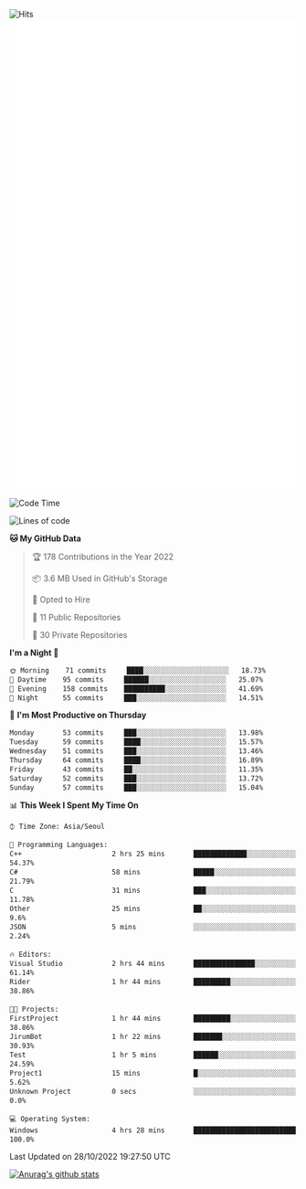 ![Hits](https://hits.seeyoufarm.com/api/count/incr/badge.svg?url=https%3A%2F%2Fgithub.com%2Fkokose1234&count_bg=%2379C83D&title_bg=%23555555&icon=apple.svg&icon_color=%23E7E7E7&title=hits&edge_flat=false)
<br/>
![Metrics](https://github.com/kokose1234/kokose1234/blob/main/github-metrics.svg)

<!--START_SECTION:waka-->
![Code Time](http://img.shields.io/badge/Code%20Time-706%20hrs%2059%20mins-blue)

![Lines of code](https://img.shields.io/badge/From%20Hello%20World%20I%27ve%20Written-904%20Thousand%20lines%20of%20code-blue)

**🐱 My GitHub Data** 

> 🏆 178 Contributions in the Year 2022
 > 
> 📦 3.6 MB Used in GitHub's Storage 
 > 
> 💼 Opted to Hire
 > 
> 📜 11 Public Repositories 
 > 
> 🔑 30 Private Repositories  
 > 
**I'm a Night 🦉** 

```text
🌞 Morning    71 commits     ████░░░░░░░░░░░░░░░░░░░░░   18.73% 
🌆 Daytime    95 commits     ██████░░░░░░░░░░░░░░░░░░░   25.07% 
🌃 Evening    158 commits    ██████████░░░░░░░░░░░░░░░   41.69% 
🌙 Night      55 commits     ███░░░░░░░░░░░░░░░░░░░░░░   14.51%

```
📅 **I'm Most Productive on Thursday** 

```text
Monday       53 commits     ███░░░░░░░░░░░░░░░░░░░░░░   13.98% 
Tuesday      59 commits     ████░░░░░░░░░░░░░░░░░░░░░   15.57% 
Wednesday    51 commits     ███░░░░░░░░░░░░░░░░░░░░░░   13.46% 
Thursday     64 commits     ████░░░░░░░░░░░░░░░░░░░░░   16.89% 
Friday       43 commits     ██░░░░░░░░░░░░░░░░░░░░░░░   11.35% 
Saturday     52 commits     ███░░░░░░░░░░░░░░░░░░░░░░   13.72% 
Sunday       57 commits     ███░░░░░░░░░░░░░░░░░░░░░░   15.04%

```


📊 **This Week I Spent My Time On** 

```text
⌚︎ Time Zone: Asia/Seoul

💬 Programming Languages: 
C++                      2 hrs 25 mins       █████████████░░░░░░░░░░░░   54.37% 
C#                       58 mins             █████░░░░░░░░░░░░░░░░░░░░   21.79% 
C                        31 mins             ███░░░░░░░░░░░░░░░░░░░░░░   11.78% 
Other                    25 mins             ██░░░░░░░░░░░░░░░░░░░░░░░   9.6% 
JSON                     5 mins              ░░░░░░░░░░░░░░░░░░░░░░░░░   2.24%

🔥 Editors: 
Visual Studio            2 hrs 44 mins       ███████████████░░░░░░░░░░   61.14% 
Rider                    1 hr 44 mins        █████████░░░░░░░░░░░░░░░░   38.86%

🐱‍💻 Projects: 
FirstProject             1 hr 44 mins        █████████░░░░░░░░░░░░░░░░   38.86% 
JirumBot                 1 hr 22 mins        ███████░░░░░░░░░░░░░░░░░░   30.93% 
Test                     1 hr 5 mins         ██████░░░░░░░░░░░░░░░░░░░   24.59% 
Project1                 15 mins             █░░░░░░░░░░░░░░░░░░░░░░░░   5.62% 
Unknown Project          0 secs              ░░░░░░░░░░░░░░░░░░░░░░░░░   0.0%

💻 Operating System: 
Windows                  4 hrs 28 mins       █████████████████████████   100.0%

```


 Last Updated on 28/10/2022 19:27:50 UTC
<!--END_SECTION:waka-->

[![Anurag's github stats](https://github-readme-stats.vercel.app/api?username=kokose1234&theme=dracula)](https://github.com/anuraghazra/github-readme-stats)



	

